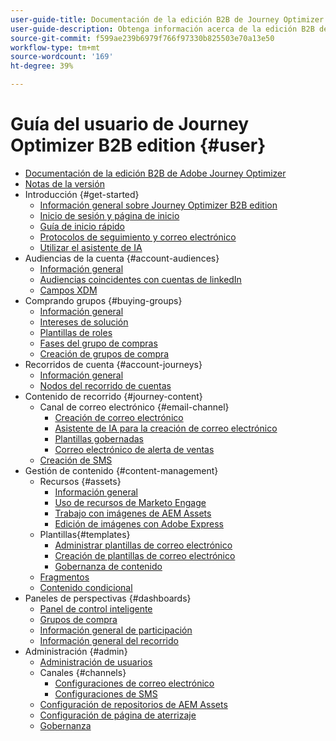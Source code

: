 ```yaml
---
user-guide-title: Documentación de la edición B2B de Journey Optimizer
user-guide-description: Obtenga información acerca de la edición B2B de Adobe Journey Optimizer y cómo puede utilizarla para organizar los recorridos de la cuenta y de los grupos de compra mediante la IA generativa integrada y automatización líder del sector.
source-git-commit: f599ae239b6979f766f97330b825503e70a13e50
workflow-type: tm+mt
source-wordcount: '169'
ht-degree: 39%

---
```



# Guía del usuario de Journey Optimizer B2B edition {#user}

+ [Documentación de la edición B2B de Adobe Journey Optimizer](guide-overview.md)
+ [Notas de la versión](./release-notes/release-notes.md)
+ Introducción {#get-started}
   + [Información general sobre Journey Optimizer B2B edition](about-journey-optimizer-b2b-edition.md)
   + [Inicio de sesión y página de inicio](home-page.md)
   + [Guía de inicio rápido](./start/get-started.md)
   + [Protocolos de seguimiento y correo electrónico](./start/email-protocols.md)
   + [Utilizar el asistente de IA](./start/ai-assistant.md)
+ Audiencias de la cuenta {#account-audiences}
   + [Información general](./audiences/account-audience-overview.md)
   + [Audiencias coincidentes con cuentas de linkedIn](./data/linkedin-account-matched-audiences.md)
   + [Campos XDM](./data/field-mapping.md)
+ Comprando grupos {#buying-groups}
   + [Información general](./buying-groups/buying-groups-overview.md)
   + [Intereses de solución](./buying-groups/solution-interests.md)
   + [Plantillas de roles](./buying-groups/buying-groups-role-templates.md)
   + [Fases del grupo de compras](./buying-groups/buying-group-stages.md)
   + [Creación de grupos de compra](./buying-groups/buying-groups-create.md)
+ Recorridos de cuenta {#account-journeys}
   + [Información general](./journeys/journey-overview.md)
   + [Nodos del recorrido de cuentas](./journeys/journey-nodes.md)
+ Contenido de recorrido {#journey-content}
   + Canal de correo electrónico {#email-channel}
      + [Creación de correo electrónico](./content/email-authoring.md)
      + [Asistente de IA para la creación de correo electrónico](./content/ai-assistant-emails.md)
      + [Plantillas gobernadas](./content/email-authoring-governance.md)
      + [Correo electrónico de alerta de ventas](./content/sales-alert-email.md)
   + [Creación de SMS](./content/sms-authoring.md)
+ Gestión de contenido {#content-management}
   + Recursos {#assets}
      + [Información general](./content/assets-overview.md)
      + [Uso de recursos de Marketo Engage](./content/marketo-engage-design-studio.md)
      + [Trabajo con imágenes de AEM Assets](./content/aem-assets.md)
      + [Edición de imágenes con Adobe Express](./content/image-edit-adobe-express.md)
   + Plantillas{#templates}
      + [Administrar plantillas de correo electrónico](./content/email-templates.md)
      + [Creación de plantillas de correo electrónico](./content/email-template-authoring.md)
      + [Gobernanza de contenido](./content/template-content-governance.md)
   + [Fragmentos](./content/fragments.md)
   + [Contenido condicional](./content/conditional-content.md)
+ Paneles de perspectivas {#dashboards}
   + [Panel de control inteligente](./dashboards/intelligent-dashboard.md)
   + [Grupos de compra](./dashboards/buying-groups-dashboard.md)
   + [Información general de participación](./dashboards/engagement-dashboard.md)
   + [Información general del recorrido](./dashboards/journeys-dashboard.md)
+ Administración {#admin}
   + [Administración de usuarios](./admin/user-management.md)
   + Canales {#channels}
      + [Configuraciones de correo electrónico](./admin/configure-channels-emails.md)
      + [Configuraciones de SMS](./admin/configure-channels-sms.md)
   + [Configuración de repositorios de AEM Assets](./admin/configure-aem-repositories.md)
   + [Configuración de página de aterrizaje](./admin/landing-page-settings.md)
   + [Gobernanza](./admin/governance.md)
